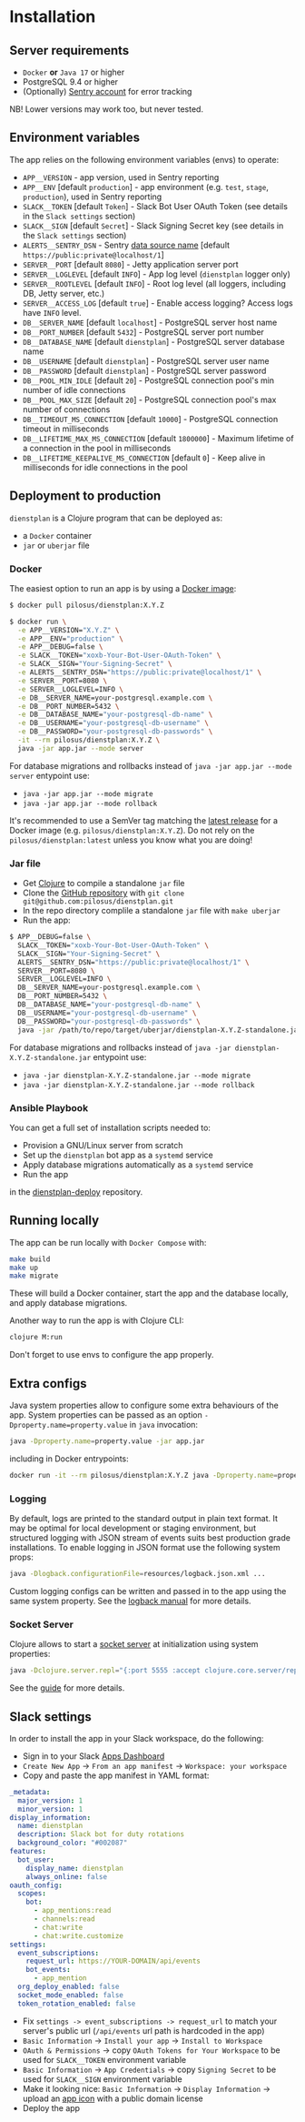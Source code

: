 # Installation

## Server requirements

- `Docker` **or** `Java 17` or higher
- PostgreSQL 9.4 or higher
- (Optionally) [Sentry account](https://sentry.io/) for error tracking

NB! Lower versions may work too, but never tested.

## Environment variables

The app relies on the following environment variables (envs) to operate:

- `APP__VERSION` - app version, used in Sentry reporting
- `APP__ENV` [default `production`] - app environment (e.g. `test`, `stage`, `production`), used in Sentry reporting
- `SLACK__TOKEN` [default `Token`] - Slack Bot User OAuth Token (see details in the `Slack settings` section)
- `SLACK__SIGN` [default `Secret`] - Slack Signing Secret key (see details in the `Slack settings` section)
- `ALERTS__SENTRY_DSN` - Sentry [data source name](https://docs.sentry.io/product/sentry-basics/dsn-explainer/) [default `https://public:private@localhost/1`]
- `SERVER__PORT` [default `8080`] - Jetty application server port
- `SERVER__LOGLEVEL` [default `INFO`] - App log level (`dienstplan` logger only)
- `SERVER__ROOTLEVEL` [default `INFO`] - Root log level (all loggers, including DB, Jetty server, etc.)
- `SERVER__ACCESS_LOG` [default `true`] - Enable access logging? Access logs have `INFO` level.
- `DB__SERVER_NAME` [default `localhost`] - PostgreSQL server host name
- `DB__PORT_NUMBER` [default `5432`] - PostgreSQL server port number
- `DB__DATABASE_NAME` [default `dienstplan`] - PostgreSQL server database name
- `DB__USERNAME` [default `dienstplan`] - PostgreSQL server user name
- `DB__PASSWORD` [default `dienstplan`] - PostgreSQL server password
- `DB__POOL_MIN_IDLE` [default `20`] - PostgreSQL connection pool's min number of idle connections
- `DB__POOL_MAX_SIZE` [default `20`] - PostgreSQL connection pool's max number of connections
- `DB__TIMEOUT_MS_CONNECTION` [default `10000`] - PostgreSQL connection timeout in milliseconds
- `DB__LIFETIME_MAX_MS_CONNECTION` [default `1800000`] - Maximum lifetime of a connection in the pool in milliseconds
- `DB__LIFETIME_KEEPALIVE_MS_CONNECTION` [default `0`] - Keep alive in milliseconds for idle connections in the pool

## Deployment to production

`dienstplan` is a Clojure program that can be deployed as:

- a `Docker` container
- `jar` or `uberjar` file

### Docker

The easiest option to run an app is by using a [Docker
image](https://hub.docker.com/r/pilosus/dienstplan/):

```bash
$ docker pull pilosus/dienstplan:X.Y.Z

$ docker run \
  -e APP__VERSION="X.Y.Z" \
  -e APP__ENV="production" \
  -e APP__DEBUG=false \
  -e SLACK__TOKEN="xoxb-Your-Bot-User-OAuth-Token" \
  -e SLACK__SIGN="Your-Signing-Secret" \
  -e ALERTS__SENTRY_DSN="https://public:private@localhost/1" \
  -e SERVER__PORT=8080 \
  -e SERVER__LOGLEVEL=INFO \
  -e DB__SERVER_NAME=your-postgresql.example.com \
  -e DB__PORT_NUMBER=5432 \
  -e DB__DATABASE_NAME="your-postgresql-db-name" \
  -e DB__USERNAME="your-postgresql-db-username" \
  -e DB__PASSWORD="your-postgresql-db-passwords" \
  -it --rm pilosus/dienstplan:X.Y.Z \
  java -jar app.jar --mode server
```

For database migrations and rollbacks instead of `java -jar app.jar
--mode server` entypoint use:

- `java -jar app.jar --mode migrate`
- `java -jar app.jar --mode rollback`

It's recommended to use a SemVer tag matching the [latest
release](https://github.com/pilosus/dienstplan/releases) for a Docker
image (e.g. `pilosus/dienstplan:X.Y.Z`). Do not rely on the
`pilosus/dienstplan:latest` unless you know what you are doing!

### Jar file

- Get [Clojure](https://www.clojure.org/guides/install_clojure) to compile a standalone `jar` file
- Clone the [GitHub repository](https://github.com/pilosus/dienstplan) with `git clone git@github.com:pilosus/dienstplan.git`
- In the repo directory complile a standalone `jar` file with `make uberjar`
- Run the app:

```bash
$ APP__DEBUG=false \
  SLACK__TOKEN="xoxb-Your-Bot-User-OAuth-Token" \
  SLACK__SIGN="Your-Signing-Secret" \
  ALERTS__SENTRY_DSN="https://public:private@localhost/1" \
  SERVER__PORT=8080 \
  SERVER__LOGLEVEL=INFO \
  DB__SERVER_NAME=your-postgresql.example.com \
  DB__PORT_NUMBER=5432 \
  DB__DATABASE_NAME="your-postgresql-db-name" \
  DB__USERNAME="your-postgresql-db-username" \
  DB__PASSWORD="your-postgresql-db-passwords" \
  java -jar /path/to/repo/target/uberjar/dienstplan-X.Y.Z-standalone.jar
```

For database migrations and rollbacks instead of `java -jar dienstplan-X.Y.Z-standalone.jar` entypoint use:

- `java -jar dienstplan-X.Y.Z-standalone.jar --mode migrate`
- `java -jar dienstplan-X.Y.Z-standalone.jar --mode rollback`

### Ansible Playbook

You can get a full set of installation scripts needed to:

- Provision a GNU/Linux server from scratch
- Set up the `dienstplan` bot app as a `systemd` service
- Apply database migrations automatically as a `systemd` service
- Run the app

in the [dienstplan-deploy](https://github.com/pilosus/dienstplan-deploy/) repository.

## Running locally

The app can be run locally with `Docker Compose` with:

```bash
make build
make up
make migrate
```

These will build a Docker container, start the app and the database
locally, and apply database migrations.

Another way to run the app is with Clojure CLI:

```bash
clojure M:run
```

Don't forget to use envs to configure the app properly.

## Extra configs

Java system properties allow to configure some extra behaviours of the
app.  System properties can be passed as an option
`-Dproperty.name=property.value` in `java` invocation:

```bash
java -Dproperty.name=property.value -jar app.jar
```

including in Docker entrypoints:

```bash
docker run -it --rm pilosus/dienstplan:X.Y.Z java -Dproperty.name=property.value -jar app.jar
```

### Logging

By default, logs are printed to the standard output in plain text
format. It may be optimal for local development or staging
environment, but structured logging with JSON stream of events suits
best production grade installations. To enable logging in JSON format
use the following system props:

```bash
java -Dlogback.configurationFile=resources/logback.json.xml ...
```

Custom logging configs can be written and passed in to the app using
the same system property. See the [logback
manual](https://logback.qos.ch/manual/configuration.html) for more
details.

### Socket Server

Clojure allows to start a [socket
server](https://clojure.org/reference/repl_and_main#_launching_a_socket_server)
at initialization using system properties:

```bash
java -Dclojure.server.repl="{:port 5555 :accept clojure.core.server/repl} ..."
```

See the
[guide](https://blog.pilosus.org/posts/2023/07/07/debugging-and-patching-clojure-code-running-in-production-using-socket-server-and-repl/)
for more details.


## Slack settings

In order to install the app in your Slack workspace, do the following:

- Sign in to your Slack [Apps Dashboard](https://api.slack.com/apps)
- `Create New App` -> `From an app manifest` -> `Workspace: your workspace`
- Copy and paste the app manifest in YAML format:

```yaml
_metadata:
  major_version: 1
  minor_version: 1
display_information:
  name: dienstplan
  description: Slack bot for duty rotations
  background_color: "#002087"
features:
  bot_user:
    display_name: dienstplan
    always_online: false
oauth_config:
  scopes:
    bot:
      - app_mentions:read
      - channels:read
      - chat:write
      - chat:write.customize
settings:
  event_subscriptions:
    request_url: https://YOUR-DOMAIN/api/events
    bot_events:
      - app_mention
  org_deploy_enabled: false
  socket_mode_enabled: false
  token_rotation_enabled: false
```

- Fix `settings -> event_subscriptions -> request_url` to match your server's public url (`/api/events` url path is hardcoded in the app)
- `Basic Information` -> `Install your app` -> `Install to Workspace`
- `OAuth & Permissions` -> copy `OAuth Tokens for Your Workspace` to be used for `SLACK__TOKEN` environment variable
- `Basic Information` -> `App Credentials` -> copy `Signing Secret` to be used for `SLACK__SIGN` environment variable
- Make it looking nice: `Basic Information` -> `Display Information` -> upload an [app icon](https://openclipart.org/detail/233274/circle-arrow) with a public domain license
- Deploy the app
